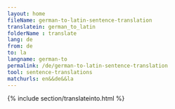 ```yaml
---
layout: home
fileName: german-to-latin-sentence-translation
translatein: german_to_latin
folderName : translate
lang: de
from: de
to: la
langname: german-to
permalink: /de/german-to-latin-sentence-translation
tool: sentence-translations
matchurls: en&&de&&la
---
```

{% include section/translateinto.html %}
